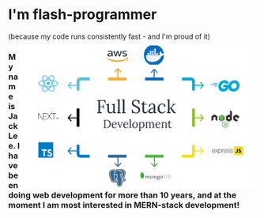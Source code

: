 <h1>I'm flash-programmer</h1>(because my code runs consistently fast - and I'm proud of it)

<img align="right" alt="GIF" width="480" height="300" style="border-radius: 5px" src="./content/images/images.png" >

### My name is Jack Lee. I have been doing web development for more than 10 years, and at the moment I am most interested in MERN-stack development!




